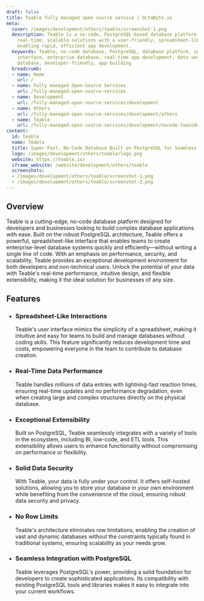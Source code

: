 ```yaml
---
draft: false
title: Teable fully managed open source service | OctaByte.io
meta:
  cover: /images/development/others/teable/screenshot-1.png
  description: Teable is a no-code, PostgreSQL-based database platform that offers
    real-time, scalable solutions with a user-friendly, spreadsheet-like interface,
    enabling rapid, efficient app development.
  keywords: Teable, no-code database, PostgreSQL, database platform, spreadsheet-like
    interface, enterprise database, real-time app development, data security, scalable
    database, developer-friendly, app building
  breadcrumb:
  - name: Home
    url: /
  - name: Fully managed Open-Source Services
    url: /fully-managed-open-source-services
  - name: Development
    url: /fully-managed-open-source-services/development
  - name: Others
    url: /fully-managed-open-source-services/development/others
  - name: Teable
    url: /fully-managed-open-source-services/development/nocode-lowcode/teable
content:
  id: teable
  name: Teable
  title: Super-Fast, No-Code Database Built on PostgreSQL for Seamless App Development
  logo: /images/development/others/teable/logo.png
  website: https://teable.io/
  iframe_website: /website/development/others/teable
  screenshots:
  - /images/development/others/teable/screenshot-1.png
  - /images/development/others/teable/screenshot-2.png
---
```


## Overview

Teable is a cutting-edge, no-code database platform designed for developers and businesses looking to build complex database applications with ease. Built on the robust PostgreSQL architecture, Teable offers a powerful, spreadsheet-like interface that enables teams to create enterprise-level database systems quickly and efficiently—without writing a single line of code. With an emphasis on performance, security, and scalability, Teable provides an exceptional development environment for both developers and non-technical users. Unlock the potential of your data with Teable's real-time performance, intuitive design, and flexible extensibility, making it the ideal solution for businesses of any size.

## Features

- ### Spreadsheet-Like Interactions

  Teable's user interface mimics the simplicity of a spreadsheet, making it intuitive and easy for teams to build and manage databases without coding skills. This feature significantly reduces development time and costs, empowering everyone in the team to contribute to database creation.

- ### Real-Time Data Performance

  Teable handles millions of data entries with lightning-fast reaction times, ensuring real-time updates and no performance degradation, even when creating large and complex structures directly on the physical database.

- ### Exceptional Extensibility

  Built on PostgreSQL, Teable seamlessly integrates with a variety of tools in the ecosystem, including BI, low-code, and ETL tools. This extensibility allows users to enhance functionality without compromising on performance or flexibility.

- ### Solid Data Security

  With Teable, your data is fully under your control. It offers self-hosted solutions, allowing you to store your database in your own environment while benefiting from the convenience of the cloud, ensuring robust data security and privacy.

- ### No Row Limits

  Teable's architecture eliminates row limitations, enabling the creation of vast and dynamic databases without the constraints typically found in traditional systems, ensuring scalability as your needs grow.

- ### Seamless Integration with PostgreSQL

  Teable leverages PostgreSQL's power, providing a solid foundation for developers to create sophisticated applications. Its compatibility with existing PostgreSQL tools and libraries makes it easy to integrate into your current workflows.
